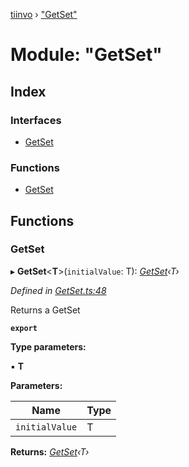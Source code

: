 [tiinvo](../README.md) › ["GetSet"](_getset_.md)

# Module: "GetSet"

## Index

### Interfaces

* [GetSet](../interfaces/_getset_.getset.md)

### Functions

* [GetSet](_getset_.md#getset)

## Functions

###  GetSet

▸ **GetSet**<**T**>(`initialValue`: T): *[GetSet](../interfaces/_getset_.getset.md)‹T›*

*Defined in [GetSet.ts:48](https://github.com/OctoD/tiinvo/blob/9b6a9a6/src/GetSet.ts#L48)*

Returns a GetSet

**`export`** 

**Type parameters:**

▪ **T**

**Parameters:**

Name | Type |
------ | ------ |
`initialValue` | T |

**Returns:** *[GetSet](../interfaces/_getset_.getset.md)‹T›*
